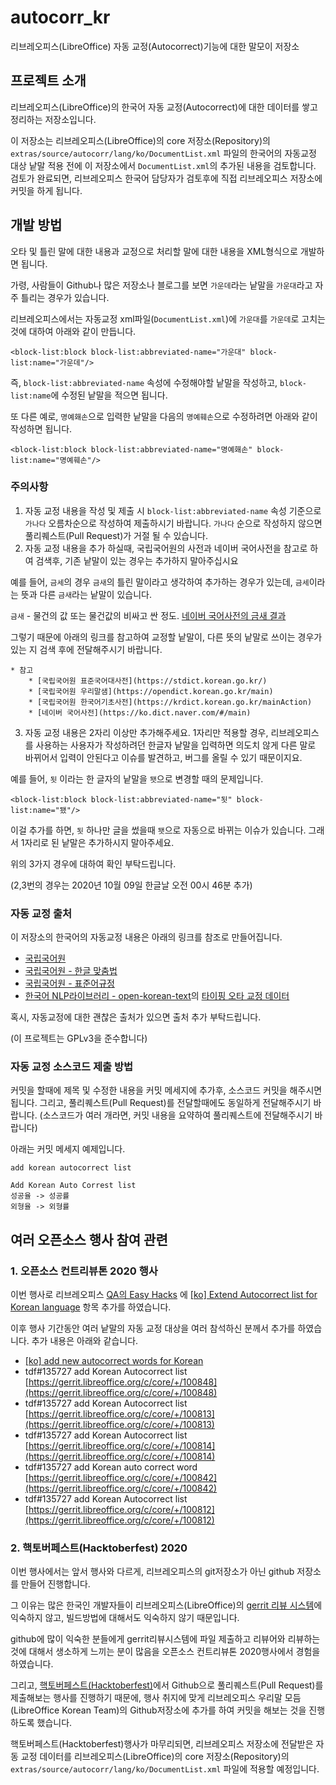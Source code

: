 # autocorr_kr
리브레오피스(LibreOffice) 자동 교정(Autocorrect)기능에 대한 말모이 저장소

##  프로젝트 소개 

리브레오피스(LibreOffice)의 한국어 자동 교정(Autocorrect)에 대한 데이터를 쌓고 정리하는 저장소입니다.

이 저장소는 리브레오피스(LibreOffice)의 core 저장소(Repository)의 `extras/source/autocorr/lang/ko/DocumentList.xml` 파일의 한국어의 자동교정 대상 낱말 적용 전에 이 저장소에서 `DocumentList.xml`의 추가된 내용을 검토합니다.
검토가 완료되면, 리브레오피스 한국어 담당자가 검토후에 직접 리브레오피스 저장소에 커밋을 하게 됩니다.


## 개발 방법
오타 및 틀린 말에 대한 내용과 교정으로 처리할 말에 대한 내용을 XML형식으로 개발하면 됩니다.

가령, 사람들이 Github나 많은 저장소나 블로그를 보면 `가운데`라는 낱말을  `가운대`라고 자주 틀리는 경우가 있습니다.

리브레오피스에서는 자동교정 xml파일(`DocumentList.xml`)에 `가운대`를 `가운데`로 고치는 것에 대하여 아래와 같이 만듭니다.
```
<block-list:block block-list:abbreviated-name="가운대" block-list:name="가운데"/>
```
즉, `block-list:abbreviated-name` 속성에 수정해야할 낱말을 작성하고, `block-list:name`에 수정된 낱말을 적으면 됩니다.

또 다른 예로, `명예홰손`으로 입력한 낱말을 다음의 `명예훼손`으로 수정하려면 아래와 같이 작성하면 됩니다.
```
<block-list:block block-list:abbreviated-name="명예홰손" block-list:name="명예훼손"/>
```


### 주의사항 

1. 자동 교정 내용을 작성 및 제출 시 `block-list:abbreviated-name` 속성 기준으로 `가나다` 오름차순으로 작성하여 제출하시기 바랍니다. `가나다` 순으로 작성하지 않으면 풀리퀘스트(Pull Request)가 거절 될 수 있습니다. 
2. 자동 교정 내용을 추가 하실때, 국립국어원의 사전과 네이버 국어사전을 참고로 하여 검색후, 기존 낱말이 있는 경우는 추가하지 말아주십시요

 예를 들어, `금세`의 경우 `금새`의 틀린 말이라고 생각하여 추가하는 경우가 있는데, `금세`이라는 뜻과 다른 `금새`라는 낱말이 있습니다.

 `금새` - 물건의 값 또는 물건값의 비싸고 싼 정도. 
  [네이버 국어사전의 금새 결과](https://ko.dict.naver.com/#/entry/koko/e471eb9cfdc147d2a866158542ef9c7b)

그렇기 때문에 아래의 링크를 참고하여 교정할 낱말이, 다른 뜻의 낱말로 쓰이는 경우가 있는 지 검색 후에 전달해주시기 바랍니다.

    * 참고
        * [국립국어원 표준국어대사전](https://stdict.korean.go.kr/)
        * [국립국어원 우리말샘](https://opendict.korean.go.kr/main)
        * [국립국어원 한국어기초사전](https://krdict.korean.go.kr/mainAction)
        * [네이버 국어사전](https://ko.dict.naver.com/#/main)

3. 자동 교정 내용은 2자리 이상만 추가해주세요. 1자리만 적용할 경우, 리브레오피스를 사용하는 사용자가  작성하려던 한글자 낱말을 입력하면 의도치 않게 다른 말로 바뀌어서 입력이 안된다고 이슈를 발견하고, 버그를 올릴 수 있기 때문이지요.

예를 들어, `됫` 이라는 한 글자의 낱말을 `됏`으로 변경할 때의 문제입니다. 
```
<block-list:block block-list:abbreviated-name="됫" block-list:name="됐"/>
```
이걸 추가를 하면, `됫` 하나만 글을 썼을때 `됏`으로 자동으로 바뀌는 이슈가 있습니다.
그래서 1자리로 된 낱말은 추가하시지 말아주세요. 

위의 3가지 경우에 대하여 확인 부탁드립니다.

(2,3번의 경우는 2020년 10월 09일 한글날 오전 00시 46분 추가) 


### 자동 교정 출처 
이 저장소의 한국어의 자동교정 내용은 아래의 링크를 참조로 만들어집니다.

* [국립국어원](https://korean.go.kr/)
* [국립국어원 - 한글 맞춤법](http://kornorms.korean.go.kr/regltn/regltnView.do#a)
* [국립국어원 - 표준어규정](http://kornorms.korean.go.kr/regltn/regltnView.do?regltn_code=0002#a)
* [한국어 NLP라이브러리 - open-korean-text](https://openkoreantext.org/)의 [타이핑 오타 교정 데이터](https://github.com/open-korean-text/open-korean-text/blob/master/src/main/resources/org/openkoreantext/processor/util/typos/typos.txt)

혹시, 자동교정에 대한 괜찮은 출처가 있으면 출처 추가 부탁드립니다.

(이 프로젝트는 GPLv3을 준수합니다)


### 자동 교정 소스코드 제출 방법
커밋을 할때에 제목 및 수정한 내용을 커밋 메세지에 추가후, 소스코드 커밋을 해주시면 됩니다.
그리고, 풀리퀘스트(Pull Request)를 전달할때에도 동일하게 전달해주시기 바랍니다.
(소스코드가 여러 개라면, 커밋 내용을 요약하여 풀리퀘스트에 전달해주시기 바랍니다)

아래는 커밋 메세지 예제입니다.
```
add korean autocorrect list

Add Korean Auto Correst list
성공율 -> 성공률
외형율 -> 외형률
```

## 여러 오픈소스 행사 참여 관련

### 1. 오픈소스 컨트리뷰톤 2020 행사 
이번 행사로 리브레오피스 [QA의 Easy Hacks](https://wiki.documentfoundation.org/QA/Easy_Hacks) 에 [\[ko\] Extend Autocorrect list for Korean language](https://bugs.documentfoundation.org/show_bug.cgi?id=135727) 항목 추가를 하였습니다.

이후 행사 기간동안 여러 낱말의 자동 교정 대상을 여러 참석하신 분께서 추가를 하였습니다.
추가 내용은 아래와 같습니다. 

* [\[ko\] add new autocorrect words for Korean](https://gerrit.libreoffice.org/c/core/+/100682)
* tdf#135727 add Korean Autocorrect list [https://gerrit.libreoffice.org/c/core/+/100848](https://gerrit.libreoffice.org/c/core/+/100848)
* tdf#135727 add Korean Autocorrect list [https://gerrit.libreoffice.org/c/core/+/100813](https://gerrit.libreoffice.org/c/core/+/100813)
* tdf#135727 add Korean Autocorrect list [https://gerrit.libreoffice.org/c/core/+/100814](https://gerrit.libreoffice.org/c/core/+/100814)
* tdf#135727 add Korean auto correct word [https://gerrit.libreoffice.org/c/core/+/100842](https://gerrit.libreoffice.org/c/core/+/100842)
* tdf#135727 add Korean Autocorrect list [https://gerrit.libreoffice.org/c/core/+/100812](https://gerrit.libreoffice.org/c/core/+/100812)

### 2. 핵토버페스트(Hacktoberfest) 2020
이번 행사에서는 앞서 행사와 다르게, 리브레오피스의 git저장소가 아닌 github 저장소를 만들어 진행합니다.

그 이유는 많은 한국인 개발자들이 리브레오피스(LibreOffice)의 [gerrit 리뷰 시스템](gerrit.libreoffice.org/)에 익숙하지 않고, 빌드방법에 대해서도 익숙하지 않기 때문입니다.

github에 많이 익숙한 분들에게 gerrit리뷰시스템에 파일 제출하고 리뷰어와 리뷰하는 것에 대해서 생소하게 느끼는 분이 많음을 오픈소스 컨트리뷰톤 2020행사에서 경험을 하였습니다.

그리고, [핵토버페스트(Hacktoberfest)](https://hacktoberfest.digitalocean.com/)에서 Github으로 풀리퀘스트(Pull Request)를 제출해보는 행사를 진행하기 때문에, 행사 취지에 맞게 리브레오피스 우리말 모듬(LibreOffice Korean Team)의 Github저장소에 추가를 하여 커밋을 해보는 것을 진행하도록 했습니다.

핵토버페스트(Hacktoberfest)행사가 마무리되면, 리브레오피스 저장소에 전달받은 자동 교정 데이터를 리브레오피스(LibreOffice)의 core 저장소(Repository)의 `extras/source/autocorr/lang/ko/DocumentList.xml` 파일에 적용할 예정입니다.

